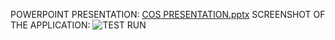 POWERPOINT PRESENTATION: [COS PRESENTATION.pptx](https://github.com/OBAJE101/COS-ASSIGNMENT/files/14206518/COS.PRESENTATION.pptx)
SCREENSHOT OF THE APPLICATION: ![TEST RUN](https://github.com/OBAJE101/COS-ASSIGNMENT/assets/157883193/90d7202f-bb71-4461-b814-c0ef671a2e82)
